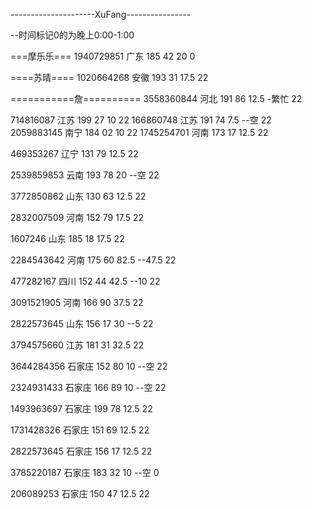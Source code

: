 ---------------------XuFang----------------

--时间标记0的为晚上0:00-1:00

===摩乐乐===
1940729851 广东 185 42 20
0

====苏晴====
1020664268 安徽 193 31 17.5
22

===========詹==========
3558360844 河北 191 86 12.5 -繁忙
22

714816087 江苏 199 27 10
22
166860748 江苏 191 74 7.5  --空
22
2059883145 南宁 184 02 10
22
1745254701 河南 173 17 12.5
22

469353267 辽宁 131 79 12.5 
22

2539859853 云南 193 78 20 --空
22

3772850862 山东 130 63 12.5
22

2832007509 河南 152 79 17.5
22

1607246 山东 185 18 17.5
22

2284543642 河南 175 60 82.5  --47.5
22

477282167 四川 152 44 42.5  --10
22

3091521905 河南 166 90 37.5
22

2822573645 山东 156 17 30  --5
22

3794575660 江苏 181 31 32.5
22

3644284356 石家庄 152 80 10  --空
22

2324931433 石家庄 166 89 10  --空
22

1493963697 石家庄 199 78 12.5
22

1731428326 石家庄 151 69 12.5
22

2822573645 石家庄 156 17 12.5
22

3785220187 石家庄 183 32 10  --空
0

206089253 石家庄 150 47 12.5
22
